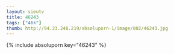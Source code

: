 ```yaml
--- 
layout: sieutv
title: 46243
tags: ["46k"]
thumb: http://94.23.248.219/absoluporn-1/image/002/46243.jpg
---
```

{% include absoluporn key="46243" %} 
